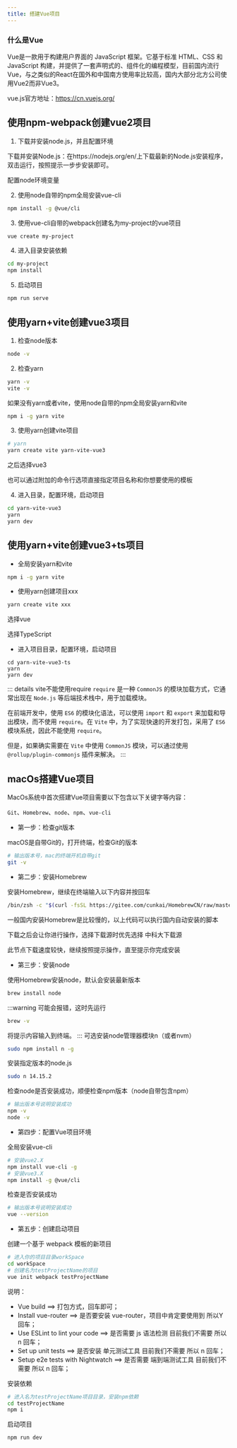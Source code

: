 ```yaml
---
title: 搭建Vue项目
---
```

### 什么是Vue

Vue是一款用于构建用户界面的 JavaScript 框架。它基于标准 HTML、CSS 和 JavaScript 构建，并提供了一套声明式的、组件化的编程模型，目前国内流行Vue，与之类似的React在国外和中国南方使用率比较高，国内大部分北方公司使用Vue2而非Vue3。

vue.js官方地址：https://cn.vuejs.org/ 

## 使用npm-webpack创建vue2项目

1. 下载并安装node.js，并且配置环境

下载并安装Node.js：在https://nodejs.org/en/上下载最新的Node.js安装程序，双击运行，按照提示一步步安装即可。

配置node环境变量

2. 使用node自带的npm全局安装vue-cli

```sh
npm install -g @vue/cli
```

3. 使用vue-cli自带的webpack创建名为my-project的vue项目

```sh
vue create my-project
```

4. 进入目录安装依赖

```sh
cd my-project
npm install
```

5. 启动项目

```sh
npm run serve
```

## 使用yarn+vite创建vue3项目

1. 检查node版本

```sh
node -v
```

2. 检查yarn

```sh
yarn -v
vite -v
```

如果没有yarn或者vite，使用node自带的npm全局安装yarn和vite

```sh
npm i -g yarn vite
```

3. 使用yarn创建vite项目

```sh
# yarn
yarn create vite yarn-vite-vue3
```

之后选择vue3

也可以通过附加的命令行选项直接指定项目名称和你想要使用的模板

4. 进入目录，配置环境，启动项目

```sh
cd yarn-vite-vue3
yarn
yarn dev
```

## 使用yarn+vite创建vue3+ts项目

* 全局安装yarn和vite

```sh
npm i -g yarn vite
```

* 使用yarn创建项目xxx

```sh
yarn create vite xxx
```

选择vue

选择TypeScript

* 进入项目目录，配置环境，启动项目

```
cd yarn-vite-vue3-ts
yarn
yarn dev
```

::: details vite不能使用require
`require` 是一种 `CommonJS` 的模块加载方式，它通常出现在 `Node.js` 等后端技术栈中，用于加载模块。

在前端开发中，使用 `ES6` 的模块化语法，可以使用 `import` 和 `export` 来加载和导出模块，而不使用 `require`。在 `Vite` 中，为了实现快速的开发打包，采用了 `ES6` 模块系统，因此不能使用 `require`。

但是，如果确实需要在 `Vite` 中使用 `CommonJS` 模块，可以通过使用 `@rollup/plugin-commonjs` 插件来解决。
:::

## macOs搭建Vue项目
MacOs系统中首次搭建Vue项目需要以下包含以下关键字等内容：

`Git`、`Homebrew`、`node`、`npm`、`vue-cli`

* 第一步：检查git版本



macOS是自带Git的，打开终端，检查Git的版本

```bash
# 输出版本号，mac的终端开机自带git
git -v
```
* 第二步：安装Homebrew

安装Homebrew，继续在终端输入以下内容并按回车

```bash
/bin/zsh -c "$(curl -fsSL https://gitee.com/cunkai/HomebrewCN/raw/master/Homebrew.sh)"
```

一般国内安装Homebrew是比较慢的，以上代码可以执行国内自动安装的脚本

下载之后会让你进行操作，选择下载源时优先选择 中科大下载源 

此节点下载速度较快，继续按照提示操作，直至提示你完成安装

* 第三步：安装node

使用Homebrew安装node，默认会安装最新版本

```bash
brew install node
```
:::warning
可能会报错，这时先运行
```sh
brew -v
```
将提示内容输入到终端。
:::
可选安装node管理器模块n（或者nvm）

```bash
sudo npm install n -g
```

安装指定版本的node.js

```bash
sudo n 14.15.2
```

检查node是否安装成功，顺便检查npm版本（node自带包含npm）

```bash
# 输出版本号说明安装成功
npm -v
node -v
```


* 第四步：配置Vue项目环境

全局安装vue-cli

```bash
# 安装vue2.X
npm install vue-cli -g
# 安装vue3.X
npm install -g @vue/cli
```

检查是否安装成功

```bash
# 输出版本号说明安装成功
vue --version
```
* 第五步：创建启动项目

创建一个基于 webpack 模板的新项目

```bash
# 进入你的项目目录workSpace
cd workSpace
# 创建名为testProjectName的项目
vue init webpack testProjectName
```

说明：

* Vue build ==> 打包方式，回车即可；
* Install vue-router ==> 是否要安装 vue-router，项目中肯定要使用到 所以Y 回车；
* Use ESLint to lint your code ==> 是否需要 js 语法检测 目前我们不需要 所以 n 回车；
* Set up unit tests ==> 是否安装 单元测试工具 目前我们不需要 所以 n 回车；
* Setup e2e tests with Nightwatch ==> 是否需要 端到端测试工具 目前我们不需要 所以 n 回车；

安装依赖

```bash
# 进入名为testProjectName项目目录，安装npm依赖
cd testProjectName
npm i
```

启动项目

```bash
npm run dev
```




